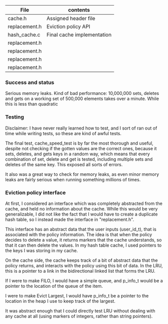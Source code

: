 File|contents
--|--
cache.h | Assigned header file
replacement.h | Eviction policy API
hash_cache.c | Final cache implementation
replacement.h | 
replacement.h |
replacement.h |
replacement.h |


### Success and status

Serious memory leaks.
Kind of bad performance: 10,000,000 sets, deletes and gets on a working set of 500,000 elements takes over a minute. While this is less than quadratic

### Testing

Disclaimer: I have never really learned how to test, and I sort of ran out of time while writing tests, so these are kind of awful tests.

The final test, cache_speed_test is by far the most thorough and useful, despite not checking if the gotten values are the correct ones, because it sets, deletes, and gets keys in a random way, which means that every combination of set, delete and get is tested, including multiple sets and deletes of the same key. This exposed all sorts of errors.

It also was a great way to check for memory leaks, as even minor memory leaks are fairly serious when running something millions of times.

### Eviction policy interface

At first, I considered an interface which was completely abstracted from the cache, and held no information about the cache. While this would be very generalizable, I did not like the fact that I would have to create a duplicate hash table, so I instead made the interface in "replacement.h".

This interface has an abstract data that the user inputs (user_id_t), that is associated with the policy information. The idea is that when the policy decides to delete a value, it returns markers that the cache understands, so that it can then delete the values. In my hash table cache, I used pointers to the keys I was storing in my cache.

On the cache side, the cache keeps track of a bit of abstract data that the policy returns, and interacts with the policy using this bit of data. In the LRU, this is a pointer to a link in the bidirectional linked list that forms the LRU.

If I were to make FILO, I would have a simple queue, and p_info_t would be a pointer to the location of the queue of the item.

I were to make Evict Largest, I would have p_info_t be a pointer to the location in the heap I use to keep track of the largest.

It was abstract enough that I could directly test LRU without dealing with any cache at all (using markers of integers, rather than string pointers).
